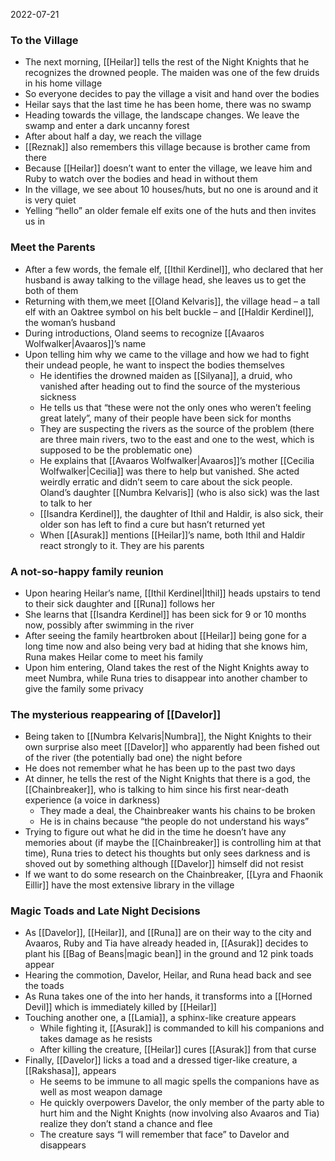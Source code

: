 2022-07-21

### To the Village
- The next morning, [[Heilar]] tells the rest of the Night Knights that he recognizes the drowned people. The maiden was one of the few druids in his home village
- So everyone decides to pay the village a visit and hand over the bodies
- Heilar says that the last time he has been home, there was no swamp
- Heading towards the village, the landscape changes. We leave the swamp and enter a dark uncanny forest
- After about half a day, we reach the village
- [[Reznak]] also remembers this village because is brother came from there
- Because [[Heilar]] doesn’t want to enter the village, we leave him and Ruby to watch over the bodies and head in without them
- In the village, we see about 10 houses/huts, but no one is around and it is very quiet
- Yelling “hello” an older female elf exits one of the huts and then invites us in

### Meet the Parents
- After a few words, the female elf, [[Ithil Kerdinel]], who declared that her husband is away talking to the village head, she leaves us to get the both of them
- Returning with them,we meet [[Oland Kelvaris]], the village head – a tall elf with an Oaktree symbol on his belt buckle – and [[Haldir Kerdinel]], the woman’s husband
- During introductions, Oland seems to recognize [[Avaaros Wolfwalker|Avaaros]]’s name
- Upon telling him why we came to the village and how we had to fight their undead people, he want to inspect the bodies themselves
	- He identifies the drowned maiden as [[Silyana]], a druid, who vanished after heading out to find the source of the mysterious sickness
	- He tells us that “these were not the only ones who weren’t feeling great lately”, many of their people have been sick for months
	- They are suspecting the rivers as the source of the problem (there are three main rivers, two to the east and one to the west, which is supposed to be the problematic one)
	- He explains that [[Avaaros Wolfwalker|Avaaros]]’s mother [[Cecilia Wolfwalker|Cecilia]] was there to help but vanished. She acted weirdly erratic and didn’t seem to care about the sick people. Oland’s daughter [[Numbra Kelvaris]] (who is also sick) was the last to talk to her
	- [[Isandra Kerdinel]], the daughter of Ithil and Haldir, is also sick, their older son has left to find a cure but hasn’t returned yet
	- When [[Asurak]] mentions [[Heilar]]’s name, both Ithil and Haldir react strongly to it. They are his parents

### A not-so-happy family reunion
- Upon hearing Heilar’s name, [[Ithil Kerdinel|Ithil]] heads upstairs to tend to their sick daughter and [[Runa]] follows her
- She learns that [[Isandra Kerdinel]] has been sick for 9 or 10 months now, possibly after swimming in the river
- After seeing the family heartbroken about [[Heilar]] being gone for a long time now and also being very bad at hiding that she knows him, Runa makes Heilar come to meet his family
- Upon him entering, Oland takes the rest of the Night Knights away to meet Numbra, while Runa tries to disappear into another chamber to give the family some privacy

### The mysterious reappearing of [[Davelor]]
- Being taken to [[Numbra Kelvaris|Numbra]], the Night Knights to their own surprise also meet [[Davelor]] who apparently had been fished out of the river (the potentially bad one) the night before 
- He does not remember what he has been up to the past two days
- At dinner, he tells the rest of the Night Knights that there is a god, the [[Chainbreaker]], who is talking to him since his first near-death experience (a voice in darkness) 
	- They made a deal, the Chainbreaker wants his chains to be broken
	- He is in chains because “the people do not understand his ways”
- Trying to figure out what he did in the time he doesn’t have any memories about (if maybe the [[Chainbreaker]] is controlling him at that time), Runa tries to detect his thoughts but only sees darkness and is shoved out by something although [[Davelor]] himself did not resist
- If we want to do some research on the Chainbreaker, [[Lyra and Fhaonik Eillir]] have the most extensive library in the village

### Magic Toads and Late Night Decisions
- As [[Davelor]], [[Heilar]], and [[Runa]] are on their way to the city and Avaaros, Ruby and Tia have already headed in, [[Asurak]] decides to plant his [[Bag of Beans|magic bean]] in the ground and 12 pink toads appear
- Hearing the commotion, Davelor, Heilar, and Runa head back and see the toads
- As Runa takes one of the into her hands, it transforms into a [[Horned Devil]] which is immediately killed by [[Heilar]] 
- Touching another one, a [[Lamia]], a sphinx-like creature appears
	- While fighting it, [[Asurak]] is commanded to kill his companions and takes damage as he resists 
	- After killing the creature, [[Heilar]] cures [[Asurak]] from that curse
- Finally, [[Davelor]] licks a toad and a dressed tiger-like creature, a [[Rakshasa]], appears
	- He seems to be immune to all magic spells the companions have as well as most weapon damage
	- He quickly overpowers Davelor, the only member of the party able to hurt him and the Night Knights (now involving also Avaaros and Tia) realize they don’t stand a chance and flee
	- The creature says “I will remember that face” to Davelor and disappears
